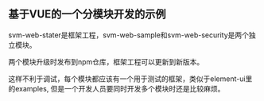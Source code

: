 ## 基于VUE的一个分模块开发的示例
	
svm-web-stater是框架工程，svm-web-sample和svm-web-security是两个独立模块。

两个模块升级时发布到npm仓库，框架工程可以更新到新版本。

这样不利于调试，每个模块都应该有一个用于测试的框架，类似于element-ui里的examples,
但是一个开发人员要同时开发多个模块时还是比较麻烦。
